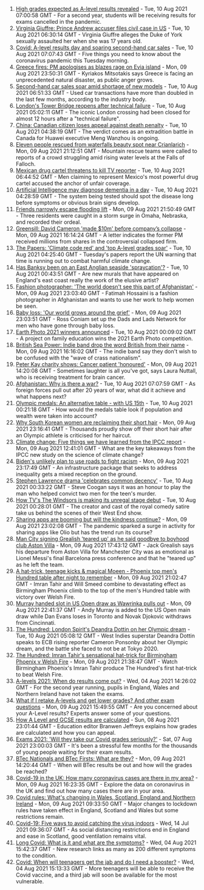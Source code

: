 1. [High grades expected as A-level results revealed](https://www.bbc.co.uk/news/education-58086908) - Tue, 10 Aug 2021 07:00:58 GMT - For a second year, students will be receiving results for exams cancelled in the pandemic.
2. [Virginia Giuffre: Prince Andrew accuser files civil case in US](https://www.bbc.co.uk/news/uk-58153711) - Tue, 10 Aug 2021 06:30:14 GMT - Virginia Giuffre alleges the Duke of York sexually assaulted her when she was 17 years old.
3. [Covid: A-level results day and soaring second-hand car sales](https://www.bbc.co.uk/news/uk-58151596) - Tue, 10 Aug 2021 07:07:43 GMT - Five things you need to know about the coronavirus pandemic this Tuesday morning.
4. [Greece fires: PM apologises as blazes rage on Evia island](https://www.bbc.co.uk/news/world-europe-58152324) - Mon, 09 Aug 2021 23:50:31 GMT - Kyriakos Mitsotakis says Greece is facing an unprecedented natural disaster, as public anger grows.
5. [Second-hand car sales soar amid shortage of new models](https://www.bbc.co.uk/news/business-58150025) - Tue, 10 Aug 2021 06:51:33 GMT - Used car transactions have more than doubled in the last few months, according to the industry body.
6. [London's Tower Bridge reopens after technical failure](https://www.bbc.co.uk/news/uk-england-london-58149716) - Tue, 10 Aug 2021 05:02:11 GMT - The iconic London crossing had been closed for almost 12 hours after a "technical failure".
7. [China: Canadian citizen loses appeal against death penalty](https://www.bbc.co.uk/news/world-asia-china-58141758) - Tue, 10 Aug 2021 04:38:19 GMT - The verdict comes as an extradition battle in Canada for Huawei executive Meng Wanzhou is ongoing.
8. [Eleven people rescued from waterfalls beauty spot near Crianlarich](https://www.bbc.co.uk/news/uk-scotland-glasgow-west-58153312) - Mon, 09 Aug 2021 21:12:51 GMT - Mountain rescue teams were called to reports of a crowd struggling amid rising water levels at the Falls of Falloch.
9. [Mexican drug cartel threatens to kill TV reporter](https://www.bbc.co.uk/news/world-latin-america-58153732) - Tue, 10 Aug 2021 06:44:52 GMT - Men claiming to represent Mexico's most powerful drug cartel accused the anchor of unfair coverage.
10. [Artificial Intelligence may diagnose dementia in a day](https://www.bbc.co.uk/news/health-57934589) - Tue, 10 Aug 2021 04:28:59 GMT - The system being tested should spot the disease long before symptoms or obvious brain signs develop.
11. [Friends narrowly escape flooding lift](https://www.bbc.co.uk/news/world-us-canada-58154056) - Mon, 09 Aug 2021 21:50:49 GMT - Three residents were caught in a storm surge in Omaha, Nebraska, and recorded their ordeal.
12. [Greensill: David Cameron 'made $10m' before company’s collapse](https://www.bbc.co.uk/news/uk-58149765) - Mon, 09 Aug 2021 16:14:24 GMT - A letter indicates the former PM received millions from shares in the controversial collapsed firm.
13. [The Papers: 'Climate code red' and 'top A-level grades soar'](https://www.bbc.co.uk/news/blogs-the-papers-58153696) - Tue, 10 Aug 2021 04:25:40 GMT - Tuesday's papers report the UN warning that time is running out to combat harmful climate change.
14. [Has Banksy been on an East Anglian seaside 'spraycation'?](https://www.bbc.co.uk/news/uk-england-norfolk-58145220) - Tue, 10 Aug 2021 00:43:51 GMT - Are new murals that have appeared on England's east coast really the work of the elusive artist?
15. [Fashion photographer: 'The world doesn't see this part of Afghanistan'](https://www.bbc.co.uk/news/world-asia-58147426) - Mon, 09 Aug 2021 23:03:40 GMT - Fatimah Hossaini is a fashion photographer in Afghanistan and wants to use her work to help women be seen.
16. [Baby loss: 'Our world grows around the grief'](https://www.bbc.co.uk/news/uk-england-london-58146834) - Mon, 09 Aug 2021 23:03:51 GMT - Ross Coniam set up the Dads and Lads Network for men who have gone through baby loss.
17. [Earth Photo 2021 winners announced](https://www.bbc.co.uk/news/in-pictures-58103283) - Tue, 10 Aug 2021 00:09:02 GMT - A project on family education wins the 2021 Earth Photo competition.
18. [British Sea Power: Indie band drop the word British from their name](https://www.bbc.co.uk/news/entertainment-arts-58150537) - Mon, 09 Aug 2021 16:16:02 GMT - The indie band say they don't wish to be confused with the "wave of crass nationalism".
19. [Peter Kay charity shows: Cancer patient 'honoured'](https://www.bbc.co.uk/news/uk-58144223) - Mon, 09 Aug 2021 14:20:08 GMT - Sometimes laughter is all you've got, says Laura Nuttall, who is receiving treatment for brain cancer.
20. [Afghanistan: Why is there a war?](https://www.bbc.co.uk/news/world-asia-49192495) - Tue, 10 Aug 2021 07:07:59 GMT - As foreign forces pull out after 20 years of war, what did it achieve and what happens next?
21. [Olympic medals: An alternative table - with US 15th](https://www.bbc.co.uk/news/world-us-canada-58143550) - Tue, 10 Aug 2021 00:21:18 GMT - How would the medals table look if population and wealth were taken into account?
22. [Why South Korean women are reclaiming their short hair](https://www.bbc.co.uk/news/world-asia-58082355) - Mon, 09 Aug 2021 23:16:41 GMT - Thousands proudly show off their short hair after an Olympic athlete is criticised for her haircut.
23. [Climate change: Five things we have learned from the IPCC report](https://www.bbc.co.uk/news/science-environment-58138714) - Mon, 09 Aug 2021 12:41:01 GMT - What are the key takeaways from the IPCC new study on the science of climate change?
24. [Biden's unlikely plan to use roads to fight racism](https://www.bbc.co.uk/news/world-us-canada-58106414) - Mon, 09 Aug 2021 23:17:49 GMT - An infrastructure package that seeks to address inequality gets a mixed reception on the ground.
25. [Stephen Lawrence drama 'celebrates common decency'](https://www.bbc.co.uk/news/entertainment-arts-58112588) - Tue, 10 Aug 2021 00:33:22 GMT - Steve Coogan says it was an honour to play the man who helped convict two men for the teen's murder.
26. [How TV's The Windsors is making its unregal stage debut](https://www.bbc.co.uk/news/entertainment-arts-58101586) - Tue, 10 Aug 2021 00:28:01 GMT - The creator and cast of the royal comedy satire take us behind the scenes of their West End show.
27. [Sharing apps are booming but will the kindness continue?](https://www.bbc.co.uk/news/business-57981598) - Mon, 09 Aug 2021 23:02:08 GMT - The pandemic sparked a surge in activity for sharing apps like Olio but has the trend run its course?
28. [Man City signing Grealish 'teared up' as he said goodbye to boyhood club Aston Villa](https://www.bbc.co.uk/sport/football/58150738) - Mon, 09 Aug 2021 17:43:12 GMT - Jack Grealish says his departure from Aston Villa for Manchester City was as emotional as Lionel Messi's final Barcelona press conference and that he "teared up" as he left the team.
29. [A hat-trick, teenage kicks & magical Moeen - Phoenix top men's Hundred table after night to remember](https://www.bbc.co.uk/sport/cricket/58152649) - Mon, 09 Aug 2021 21:02:47 GMT - Imran Tahir and Will Smeed combine to devastating effect as Birmingham Phoenix climb to the top of the men's Hundred table with victory over Welsh Fire.
30. [Murray handed slot in US Open draw as Wawrinka pulls out](https://www.bbc.co.uk/sport/tennis/58152883) - Mon, 09 Aug 2021 22:41:37 GMT - Andy Murray is added to the US Open main draw while Dan Evans loses in Toronto and Novak Djokovic withdraws from Cincinnati.
31. [The Hundred: London Spirit's Deandra Dottin on her Olympic dream](https://www.bbc.co.uk/sport/cricket/58059288) - Tue, 10 Aug 2021 05:08:12 GMT - West Indies superstar Deandra Dottin speaks to ECB rising reporter Cameron Ponsonby about her Olympic dream, and the battle she faced to not be at Tokyo 2020.
32. [The Hundred: Imran Tahir's sensational hat-trick for Birmingham Phoenix v Welsh Fire](https://www.bbc.co.uk/sport/av/cricket/58153431) - Mon, 09 Aug 2021 21:38:47 GMT - Watch Birmingham Phoenix's Imran Tahir produce The Hundred's first hat-trick to beat Welsh Fire.
33. [A-levels 2021: When do results come out?](https://www.bbc.co.uk/news/education-58026976) - Wed, 04 Aug 2021 14:26:02 GMT - For the second year running, pupils in England, Wales and Northern Ireland have not taken the exams.
34. [What if I retake A-levels and get lower grades? And other exam questions](https://www.bbc.co.uk/news/education-58148482) - Mon, 09 Aug 2021 15:49:55 GMT - Are you concerned about your A-Level results? Experts answer some of your questions.
35. [How A Level and GCSE results are calculated](https://www.bbc.co.uk/news/education-58120399) - Sun, 08 Aug 2021 23:01:44 GMT - Education editor Branwen Jeffreys explains how grades are calculated and how you can appeal.
36. [Exams 2021: 'Will they take our Covid grades seriously?'](https://www.bbc.co.uk/news/education-58085778) - Sat, 07 Aug 2021 23:00:03 GMT - It's been a stressful few months for the thousands of young people waiting for their exam results.
37. [BTec Nationals and BTec Firsts: What are they?](https://www.bbc.co.uk/news/education-49279219) - Mon, 09 Aug 2021 14:20:44 GMT - When will BTec results be out and how will the grades be reached?
38. [Covid-19 in the UK: How many coronavirus cases are there in my area?](https://www.bbc.co.uk/news/uk-51768274) - Mon, 09 Aug 2021 16:23:35 GMT - Explore the data on coronavirus in the UK and find out how many cases there are in your area.
39. [Covid rules: What's changing in Wales, Scotland, England and Northern Ireland](https://www.bbc.co.uk/news/explainers-52530518) - Mon, 09 Aug 2021 09:33:50 GMT - Major changes to lockdown rules have taken effect in England, Scotland and Wales but some restrictions remain.
40. [Covid-19: Five ways to avoid catching the virus indoors](https://www.bbc.co.uk/news/explainers-53917432) - Wed, 14 Jul 2021 09:36:07 GMT - As social distancing restrictions end in England and ease in Scotland, good ventilation remains vital.
41. [Long Covid: What is it and what are the symptoms?](https://www.bbc.co.uk/news/health-57833394) - Wed, 04 Aug 2021 15:42:37 GMT - New research links as many as 200 different symptoms to the condition.
42. [Covid: When will teenagers get the jab and do I need a booster?](https://www.bbc.co.uk/news/health-55045639) - Wed, 04 Aug 2021 15:13:33 GMT - More teenagers will be able to receive the Covid vaccine, and a third jab will soon be available for the most vulnerable.
